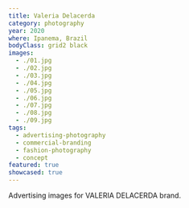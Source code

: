 ```yaml
---
title: Valeria Delacerda
category: photography
year: 2020
where: Ipanema, Brazil
bodyClass: grid2 black
images:
  - ./01.jpg
  - ./02.jpg
  - ./03.jpg
  - ./04.jpg
  - ./05.jpg
  - ./06.jpg
  - ./07.jpg
  - ./08.jpg
  - ./09.jpg
tags:
  - advertising-photography
  - commercial-branding
  - fashion-photography
  - concept
featured: true
showcased: true
---
```


Advertising images for VALERIA DELACERDA brand.
